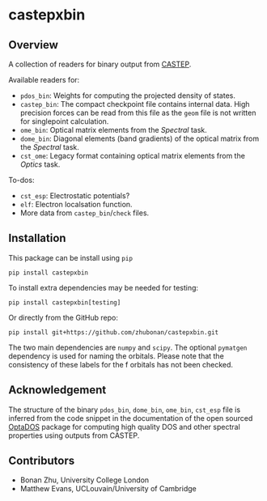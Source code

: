 # castepxbin

## Overview

A collection of readers for binary output from [CASTEP](www.castep.org).

Available readers for:

- `pdos_bin`: Weights for computing the projected density of states.
- `castep_bin`: The compact checkpoint file contains internal data. High precision forces can be read from this file as the `geom` file is not written for singlepoint calculation. 
- `ome_bin`: Optical matrix elements from the *Spectral* task.
- `dome_bin`: Diagonal elements (band gradients) of the optical matrix from the *Spectral* task.
- `cst_ome`: Legacy format containing optical matrix elements from the *Optics* task.


To-dos:

- `cst_esp`: Electrostatic potentials?
- `elf`: Electron localsation function.
- More data from `castep_bin`/`check` files.


## Installation

This package can be install using `pip`

```
pip install castepxbin
```

To install extra dependencies may be needed for testing:

```
pip install castepxbin[testing]
```

Or directly from the GitHub repo:

```
pip install git+https://github.com/zhubonan/castepxbin.git
```

The two main dependencies are `numpy` and `scipy`. 
The optional `pymatgen` dependency is used for naming the orbitals.
Please note that the consistency of these labels for the f orbitals has not been checked.

## Acknowledgement

The structure of the binary `pdos_bin`, `dome_bin`, `ome_bin`, `cst_esp` file is inferred from the code snippet
in the documentation of the open sourced [OptaDOS](https://github.com/optados-developers/optados) package for computing high quality DOS and other spectral properties using outputs from CASTEP.

## Contributors

- Bonan Zhu, University College London 
- Matthew Evans, UCLouvain/University of Cambridge